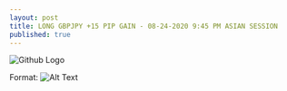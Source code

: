 ```yaml
---
layout: post
title: LONG GBPJPY +15 PIP GAIN - 08-24-2020 9:45 PM ASIAN SESSION
published: true
---
```


![Github Logo](/images/logo.png)

Format: ![Alt Text](https://www.tradingview.com/x/5VG4Wcl9/)
